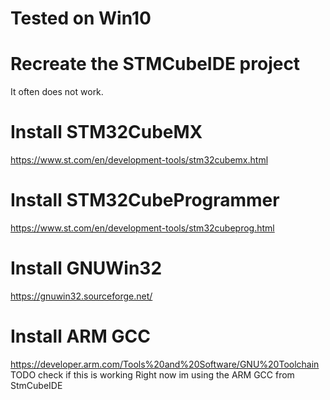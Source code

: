 # Tested on Win10

# Recreate the STMCubeIDE project
It often does not work.

# Install STM32CubeMX
https://www.st.com/en/development-tools/stm32cubemx.html

# Install STM32CubeProgrammer
https://www.st.com/en/development-tools/stm32cubeprog.html

# Install GNUWin32
https://gnuwin32.sourceforge.net/

# Install ARM GCC
https://developer.arm.com/Tools%20and%20Software/GNU%20Toolchain
TODO check if this is working
Right now im using the ARM GCC from StmCubeIDE